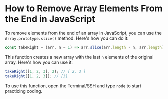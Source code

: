 # How to Remove Array Elements From the End in JavaScript

To remove elements from the end of an array in JavaScript, you can use the `Array.prototype.slice()` method. Here's how you can do it:

```js
const takeRight = (arr, n = 1) => arr.slice(arr.length - n, arr.length);
```

This function creates a new array with the last `n` elements of the original array. Here's how you can use it:

```js
takeRight([1, 2, 3], 2); // [ 2, 3 ]
takeRight([1, 2, 3]); // [3]
```

To use this function, open the Terminal/SSH and type `node` to start practicing coding.
